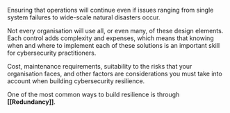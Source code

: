 
Ensuring that operations will continue even if issues ranging from single system failures to wide-scale natural disasters occur.

Not every organisation will use all, or even many, of these design elements. Each control adds complexity and expenses, which means that knowing when and where to implement each of these solutions is an important skill for cybersecurity practitioners. 

Cost, maintenance requirements, suitability to the risks that your organisation faces, and other factors are considerations you must take into account when building cybersecurity resilience.

One of the most common ways to build resilience is through **[[Redundancy]]**.
